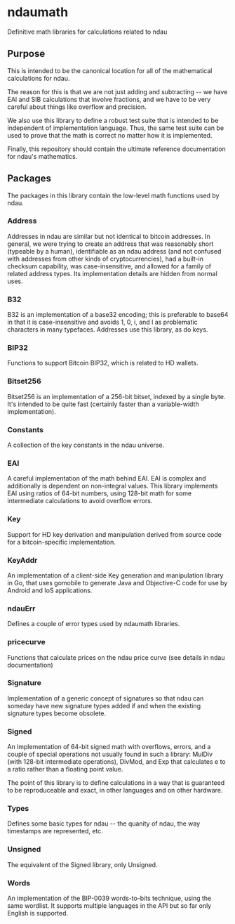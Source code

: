 # ndaumath
Definitive math libraries for calculations related to ndau


## Purpose

This is intended to be the canonical location for all of the mathematical calculations for ndau.

The reason for this is that we are not just adding and subtracting -- we have EAI and SIB calculations that involve fractions, and we have to be very careful about things like overflow and precision.

We also use this library to define a robust test suite that is intended to be independent of implementation language. Thus, the same test suite can be used to prove that the math is correct no matter how it is implemented.

Finally, this repository should contain the ultimate reference documentation for ndau's mathematics.

## Packages

The packages in this library contain the low-level math functions used by ndau.

### Address

 Addresses in ndau are similar but not identical to bitcoin addresses. In
 general, we were trying to create an address that was reasonably short
 (typeable by a human), identifiable as an ndau address (and not confused with
 addresses from other kinds of cryptocurrencies), had a built-in checksum
 capability, was case-insensitive, and allowed for a family of related address
 types. Its implementation details are hidden from normal uses.


 ### B32

 B32 is an implementation of a base32 encoding; this is preferable to base64 in
 that it is case-insensitive and avoids 1, 0, i, and l as problematic characters
 in many typefaces. Addresses use this library, as do keys.
 
 ### BIP32
 
 Functions to support Bitcoin BIP32, which is related to HD wallets.

 ### Bitset256

 Bitset256 is an implementation of a 256-bit bitset, indexed by a single byte.
 It's intended to be quite fast (certainly faster than a variable-width
 implementation).

### Constants

A collection of the key constants in the ndau universe.

### EAI

 A careful implementation of the math behind EAI. EAI is complex and
 additionally is dependent on non-integral values. This library implements EAI
 using ratios of 64-bit numbers, using 128-bit math for some intermediate
 calculations to avoid overflow errors.

### Key

Support for HD key derivation and manipulation derived from source code for a
bitcoin-specific implementation.

### KeyAddr

An implementation of a client-side Key generation and manipulation library in Go, that uses
gomobile to generate Java and Objective-C code for use by Android and IoS applications.

### ndauErr

Defines a couple of error types used by ndaumath libraries.

### pricecurve

Functions that calculate prices on the ndau price curve (see details in ndau documentation)

### Signature

Implementation of a generic concept of signatures so that ndau can someday have new signature types
added if and when the existing signature types become obsolete.

### Signed

An implementation of 64-bit signed math with overflows, errors, and a couple of special operations
not usually found in such a library: MulDiv (with 128-bit intermediate operations), DivMod, and Exp
that calculates e to a ratio rather than a floating point value.

The point of this library is to define calculations in a way that is guaranteed to be reproduceable
and exact, in other languages and on other hardware.

### Types

Defines some basic types for ndau -- the quanity of ndau, the way timestamps are represented, etc.

### Unsigned

The equivalent of the Signed library, only Unsigned.

### Words

An implementation of the BIP-0039 words-to-bits technique, using the same wordlist. It supports
multiple languages in the API but so far only English is supported.

